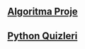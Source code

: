 ## [Algoritma Proje](https://github.com/mertbozkir/School/tree/main/Algoritma-Proje)


## [Python Quizleri](https://github.com/mertbozkir/School/tree/main/School_Quizzes-Python)
